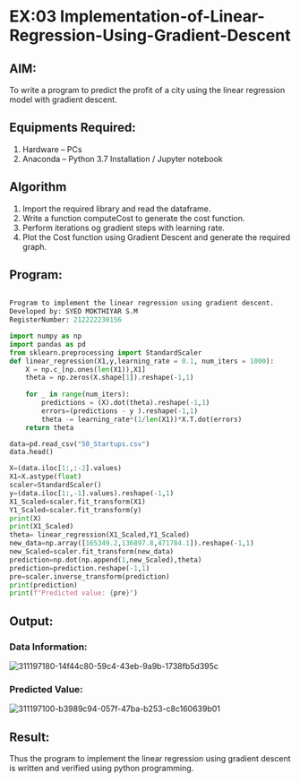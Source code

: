 # EX:03 Implementation-of-Linear-Regression-Using-Gradient-Descent

## AIM:
To write a program to predict the profit of a city using the linear regression model with gradient descent.

## Equipments Required:
1. Hardware – PCs
2. Anaconda – Python 3.7 Installation / Jupyter notebook

## Algorithm
1. Import the required library and read the dataframe.
2. Write a function computeCost to generate the cost function.
3. Perform iterations og gradient steps with learning rate.
4. Plot the Cost function using Gradient Descent and generate the required graph.

## Program:
```python

Program to implement the linear regression using gradient descent.
Developed by: SYED MOKTHIYAR S.M 
RegisterNumber: 212222230156

import numpy as np
import pandas as pd
from sklearn.preprocessing import StandardScaler
def linear_regression(X1,y,learning_rate = 0.1, num_iters = 1000):
    X = np.c_[np.ones(len(X1)),X1]
    theta = np.zeros(X.shape[1]).reshape(-1,1)
    
    for _ in range(num_iters):
        predictions = (X).dot(theta).reshape(-1,1)
        errors=(predictions - y ).reshape(-1,1)
        theta -= learning_rate*(1/len(X1))*X.T.dot(errors)
    return theta

data=pd.read_csv("50_Startups.csv")
data.head()

X=(data.iloc[1:,:-2].values)
X1=X.astype(float)
scaler=StandardScaler()
y=(data.iloc[1:,-1].values).reshape(-1,1)
X1_Scaled=scaler.fit_transform(X1)
Y1_Scaled=scaler.fit_transform(y)
print(X)
print(X1_Scaled)
theta= linear_regression(X1_Scaled,Y1_Scaled)
new_data=np.array([165349.2,136897.8,471784.1]).reshape(-1,1)
new_Scaled=scaler.fit_transform(new_data)
prediction=np.dot(np.append(1,new_Scaled),theta)
prediction=prediction.reshape(-1,1)
pre=scaler.inverse_transform(prediction)
print(prediction)
print(f"Predicted value: {pre}")

```

## Output:
### Data Information:
![311197180-14f44c80-59c4-43eb-9a9b-1738fb5d395c](https://github.com/Gokul0117/Implementation-of-Linear-Regression-Using-Gradient-Descent/assets/121165938/fd382ee0-950f-4615-9a68-3e7454527735)

### Predicted Value:
![311197100-b3989c94-057f-47ba-b253-c8c160639b01](https://github.com/Gokul0117/Implementation-of-Linear-Regression-Using-Gradient-Descent/assets/121165938/0657d69d-a6ec-4693-9083-41e241a0322c)

## Result:
Thus the program to implement the linear regression using gradient descent is written and verified using python programming.
